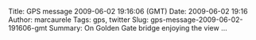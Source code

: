 Title: GPS message 2009-06-02 19:16:06 (GMT)
Date: 2009-06-02 19:16
Author: marcaurele
Tags: gps, twitter
Slug: gps-message-2009-06-02-191606-gmt
Summary: On Golden Gate bridge enjoying the view ...

<div id="gmap_20090602_121606" class="gmap"></div><script type="text/javascript">var gmap_20090602_121606={latitude:37.8198,longitude:-122.478,date:"2009-06-02 19:16:06 GMT",message:"On Golden Gate bridge enjoying the view of SF. What a nice city! I like it more every day ;)"};</script><script type="text/javascript" src="http://maps.google.com/maps?file=api&v=2&key=ABQIAAAAQAIOvERX26PIpIrh8sl_gRTtWEQBmOtJcMt1yzdnv7RWxqz1XxS_KYfmkM8Ye2Ypnzn4_F4H1HTKLQ"></script><script type="text/javascript" src="/sites/shakeyourlife.com/themes/syl_1_0/js/syl_googlemaps.js"></script></div>
